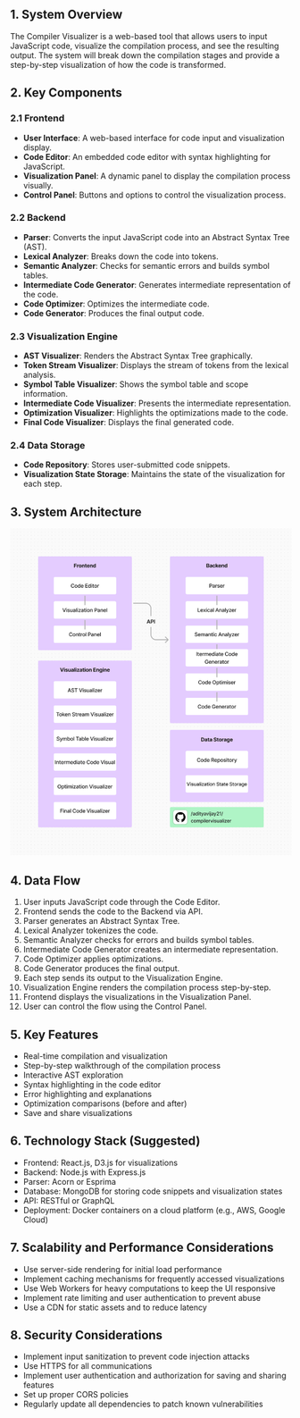 ## 1. System Overview

The Compiler Visualizer is a web-based tool that allows users to input JavaScript code, visualize the compilation process, and see the resulting output. The system will break down the compilation stages and provide a step-by-step visualization of how the code is transformed.

## 2. Key Components

### 2.1 Frontend
- **User Interface**: A web-based interface for code input and visualization display.
- **Code Editor**: An embedded code editor with syntax highlighting for JavaScript.
- **Visualization Panel**: A dynamic panel to display the compilation process visually.
- **Control Panel**: Buttons and options to control the visualization process.

### 2.2 Backend
- **Parser**: Converts the input JavaScript code into an Abstract Syntax Tree (AST).
- **Lexical Analyzer**: Breaks down the code into tokens.
- **Semantic Analyzer**: Checks for semantic errors and builds symbol tables.
- **Intermediate Code Generator**: Generates intermediate representation of the code.
- **Code Optimizer**: Optimizes the intermediate code.
- **Code Generator**: Produces the final output code.

### 2.3 Visualization Engine
- **AST Visualizer**: Renders the Abstract Syntax Tree graphically.
- **Token Stream Visualizer**: Displays the stream of tokens from the lexical analysis.
- **Symbol Table Visualizer**: Shows the symbol table and scope information.
- **Intermediate Code Visualizer**: Presents the intermediate representation.
- **Optimization Visualizer**: Highlights the optimizations made to the code.
- **Final Code Visualizer**: Displays the final generated code.

### 2.4 Data Storage
- **Code Repository**: Stores user-submitted code snippets.
- **Visualization State Storage**: Maintains the state of the visualization for each step.

## 3. System Architecture
 
![systemarchitecture.png](/systemarchitecture.png)

## 4. Data Flow

1. User inputs JavaScript code through the Code Editor.
2. Frontend sends the code to the Backend via API.
3. Parser generates an Abstract Syntax Tree.
4. Lexical Analyzer tokenizes the code.
5. Semantic Analyzer checks for errors and builds symbol tables.
6. Intermediate Code Generator creates an intermediate representation.
7. Code Optimizer applies optimizations.
8. Code Generator produces the final output.
9. Each step sends its output to the Visualization Engine.
10. Visualization Engine renders the compilation process step-by-step.
11. Frontend displays the visualizations in the Visualization Panel.
12. User can control the flow using the Control Panel.

## 5. Key Features

- Real-time compilation and visualization
- Step-by-step walkthrough of the compilation process
- Interactive AST exploration
- Syntax highlighting in the code editor
- Error highlighting and explanations
- Optimization comparisons (before and after)
- Save and share visualizations

## 6. Technology Stack (Suggested)

- Frontend: React.js, D3.js for visualizations
- Backend: Node.js with Express.js
- Parser: Acorn or Esprima
- Database: MongoDB for storing code snippets and visualization states
- API: RESTful or GraphQL
- Deployment: Docker containers on a cloud platform (e.g., AWS, Google Cloud)

## 7. Scalability and Performance Considerations

- Use server-side rendering for initial load performance
- Implement caching mechanisms for frequently accessed visualizations
- Use Web Workers for heavy computations to keep the UI responsive
- Implement rate limiting and user authentication to prevent abuse
- Use a CDN for static assets and to reduce latency

## 8. Security Considerations

- Implement input sanitization to prevent code injection attacks
- Use HTTPS for all communications
- Implement user authentication and authorization for saving and sharing features
- Set up proper CORS policies
- Regularly update all dependencies to patch known vulnerabilities
